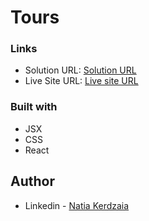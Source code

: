 # Tours

### Links

- Solution URL: [Solution URL](https://github.com/natiaker/tours.git)
- Live Site URL: [Live site URL](https://natiaker.github.io/tours/)

### Built with

- JSX
- CSS
- React

## Author

- Linkedin - [Natia Kerdzaia](linkedin.com/in/natiaker/)
